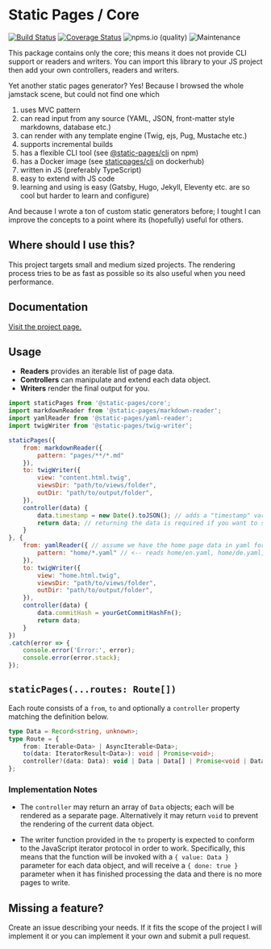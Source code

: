 # Static Pages / Core

[![Build Status](https://github.com/staticpagesjs/core/actions/workflows/coveralls.yaml/badge.svg)](https://github.com/staticpagesjs/core/actions/workflows/coveralls.yaml)
[![Coverage Status](https://coveralls.io/repos/github/staticpagesjs/core/badge.svg?branch=master)](https://coveralls.io/github/staticpagesjs/core?branch=master)
![npms.io (quality)](https://img.shields.io/npms-io/quality-score/@static-pages/core?label=quality)
![Maintenance](https://img.shields.io/maintenance/yes/2023)

This package contains only the core; this means it does not provide CLI support or readers and writers.
You can import this library to your JS project then add your own controllers, readers and writers.

Yet another static pages generator?
Yes! Because I browsed the whole jamstack scene, but could not find one which
1. uses MVC pattern
2. can read input from any source (YAML, JSON, front-matter style markdowns, database etc.)
3. can render with any template engine (Twig, ejs, Pug, Mustache etc.)
4. supports incremental builds
5. has a flexible CLI tool (see [@static-pages/cli](https://www.npmjs.com/package/@static-pages/cli) on npm)
6. has a Docker image (see [staticpages/cli](https://hub.docker.com/repository/docker/staticpages/cli) on dockerhub)
7. written in JS (preferably TypeScript)
8. easy to extend with JS code
9. learning and using is easy (Gatsby, Hugo, Jekyll, Eleventy etc. are so cool but harder to learn and configure)

And because I wrote a ton of custom static generators before; I tought I can improve the concepts to a point where its (hopefully) useful for others.

## Where should I use this?
This project targets small and medium sized projects. The rendering process tries to be as fast as possible so its also useful when you need performance.

## Documentation
[Visit the project page.](https://staticpagesjs.github.io/)

## Usage
- __Readers__ provides an iterable list of page data.
- __Controllers__ can manipulate and extend each data object.
- __Writers__ render the final output for you.

```js
import staticPages from '@static-pages/core';
import markdownReader from '@static-pages/markdown-reader';
import yamlReader from '@static-pages/yaml-reader';
import twigWriter from '@static-pages/twig-writer';

staticPages({
    from: markdownReader({
        pattern: "pages/**/*.md"
    }),
    to: twigWriter({
        view: "content.html.twig",
        viewsDir: "path/to/views/folder",
        outDir: "path/to/output/folder",
    }),
    controller(data) {
        data.timestamp = new Date().toJSON(); // adds a "timestamp" variable
        return data; // returning the data is required if you want to send it to the renderer
    }
}, {
    from: yamlReader({ // assume we have the home page data in yaml format.
        pattern: "home/*.yaml" // <-- reads home/en.yaml, home/de.yaml, home/fr.yaml etc.
    }),
    to: twigWriter({
        view: "home.html.twig",
        viewsDir: "path/to/views/folder",
        outDir: "path/to/output/folder",
    }),
    controller(data) {
        data.commitHash = yourGetCommitHashFn();
        return data;
    }
})
.catch(error => {
    console.error('Error:', error);
    console.error(error.stack);
});
```

## `staticPages(...routes: Route[])`

Each route consists of a `from`, `to` and optionally a `controller` property matching the definition below.

```ts
type Data = Record<string, unknown>;
type Route = {
    from: Iterable<Data> | AsyncIterable<Data>;
    to(data: IteratorResult<Data>): void | Promise<void>;
    controller?(data: Data): void | Data | Data[] | Promise<void | Data | Data[]>;
};
```

### Implementation Notes

- The `controller` may return an array of `Data` objects; each will be rendered as a separate page.  Alternatively it may return `void` to prevent the rendering of the current data object.

- The writer function provided in the `to` property is expected to conform to the JavaScript iterator protocol in order to work. Specifically, this means that the function will be invoked with a `{ value: Data }` parameter for each data object, and will receive a `{ done: true }` parameter when it has finished processing the data and there is no more pages to write.

## Missing a feature?
Create an issue describing your needs. If it fits the scope of the project I will implement it or you can implement it your own and submit a pull request.
